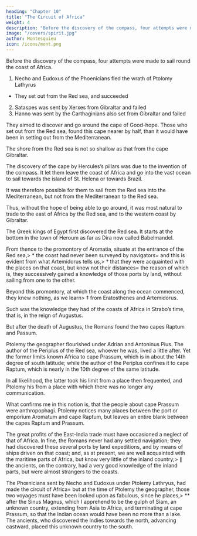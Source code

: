 ```yaml
---
heading: "Chapter 10"
title: "The Circuit of Africa"
weight: 4
description: "Before the discovery of the compass, four attempts were made to sail round the coast of Africa"
image: "/covers/spirit.jpg"
author: Montesquieu
icon: /icons/mont.png
---
```





Before the discovery of the compass, four attempts were made to sail round the coast of Africa.

1. Necho and Eudoxus of the Phoenicians fled the wrath of Ptolomy Lathyrus
  - They set out from the Red sea, and succeeded
2. Sataspes was sent by Xerxes from Gibraltar and failed
3. Hanno was sent by the Carthaginians also set from Gibraltar and failed

They aimed to discover and go around the cape of Good-hope. Those who set out from the Red sea, found this cape nearer by half, than it would have been in setting out from the Mediterranean. 

The shore from the Red sea is not so shallow as that from the cape Gibraltar.

The discovery of the cape by Hercules’s pillars was due to the invention of the compass.
It let them leave the coast of Africa and go into the vast ocean to sail towards the island of St. Helena or towards Brazil.

It was therefore possible for them to sail from the Red sea into the Mediterranean, but not from the Mediterranean to the Red sea.

 
Thus, without the hope of being able to go around, it was most natural to trade to the east of Africa by the Red sea, and to the western coast by Gibraltar.

The Greek kings of Egypt first discovered the Red sea. It starts at the bottom in the town of Heroum as far as Dira now called Babelmandel.

From thence to the promontory of Aromatia,  situate at the entrance of the Red sea,> * the coast had never been surveyed by navigators= and this is evident from what Artemidorus tells us,> † that they were acquainted with the places on that coast, but knew not their distances= the reason of which is, they successively gained a knowledge of those ports by land, without sailing from one to the other.

Beyond this promontory, at which the coast along the ocean commenced, they knew nothing, as we learn> ‡ from Eratosthenes and Artemidorus.

Such was the knowledge they had of the coasts of Africa in Strabo’s time, that is, in the reign of Augustus.

But after the death of Augustus, the Romans found the two capes Raptum and Passum.

Ptolemy the geographer flourished under Adrian and Antoninus Pius. The author of the Periplus of the Red sea, whoever he was, lived a little after.  Yet the former limits known Africa to cape Prassum,  which is in about the 14th degree of south latitude; while the author of the Periplus confines it to cape Raptum, which is nearly in the 10th degree of the same latitude. 

In all likelihood, the latter took his limit from a place then frequented, and Ptolemy his from a place with which there was no longer any communication.

What confirms me in this notion is, that the people about cape Prassum  were anthropophagi. Ptolemy notices many places between the port or emporium Aromatum  and cape Raptum,  but leaves an entire blank between the capes Raptum  and Prassum.

The great profits of the East-India trade must have occasioned a neglect of that of Africa. In fine, the Romans never had any settled navigation; they had discovered these several ports by land expeditions, and by means of ships driven on that coast; and, as at present, we are well acquainted with the maritime parts of Africa, but know very little of the inland country;> ∥ the ancients, on the contrary, had a very good knowledge of the inland parts, but were almost strangers to the coasts.

The Phœnicians sent by Necho and Eudoxus under Ptolemy Lathryus, had made the circuit of Africa= but at the time of Ptolemy the geographer, those two voyages must have been looked upon as fabulous, since he places,> ** after the Sinus Magnus,  which I apprehend to be the gulph of Siam, an unknown   country, extending from Asia to Africa, and terminating at cape Prassum,  so that the Indian ocean would have been no more than a lake. The ancients, who discovered the Indies towards the north, advancing castward, placed this unknown country to the south.
